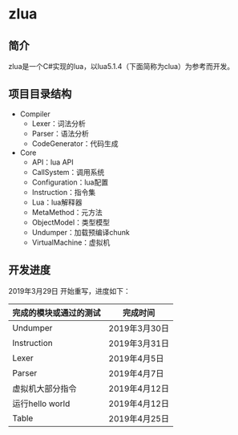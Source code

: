 # zlua

## 简介

zlua是一个C#实现的lua，以lua5.1.4（下面简称为clua）为参考而开发。

## 项目目录结构

* Compiler
  * Lexer：词法分析
  * Parser：语法分析
  * CodeGenerator：代码生成
* Core
  * API：lua API
  * CallSystem：调用系统
  * Configuration：lua配置
  * Instruction：指令集
  * Lua：lua解释器
  * MetaMethod：元方法
  * ObjectModel：类型模型
  * Undumper：加载预编译chunk
  * VirtualMachine：虚拟机

## 开发进度

2019年3月29日 开始重写，进度如下：

完成的模块或通过的测试 | 完成时间
------------------ | -------
Undumper | 2019年3月30日
Instruction | 2019年3月31日
Lexer | 2019年4月5日
Parser | 2019年4月7日
虚拟机大部分指令 | 2019年4月12日
运行hello world | 2019年4月12日
Table | 2019年4月25日